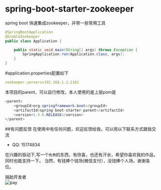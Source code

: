 # spring-boot-starter-zookeeper
spring boot 快速集成zookeeper，并带一些常用工具




```java
@SpringBootApplication
@EnableZookeeper
public class Application {

	public static void main(String[] args) throws Exception {
		SpringApplication.run(Application.class, args);
	}
}

```


#application.properties配置如下

```yaml
zookeeper.servers=192.168.1.1:2181

```



本项目的parent，可以自行修改，本人使用的是上层pom是
```java
<parent>
	<groupId>org.springframework.boot</groupId>
	<artifactId>spring-boot-starter-parent</artifactId>
	<version>1.5.6.RELEASE</version>
</parent>
```


##有问题反馈
在使用中有任何问题，欢迎反馈给我，可以用以下联系方式跟我交流
* QQ: 15174834




在兴趣的驱动下,写一个`免费`的东西，有欣喜，也还有汗水，希望你喜欢我的作品，同时也能支持一下。
当然，有钱捧个钱场(微信支付），没钱捧个人场，谢谢各位。

捐助开发者<br>
![pay](http://baishen.oss-cn-shanghai.aliyuncs.com/pay2luheng.png?v1) 